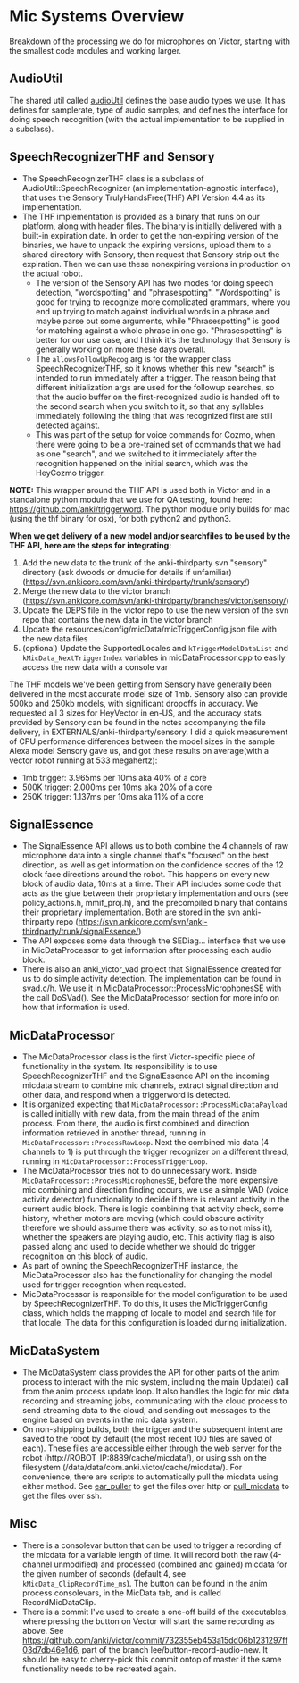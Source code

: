 # Mic Systems Overview
Breakdown of the processing we do for microphones on Victor, starting with the smallest code modules and working larger.

## AudioUtil
The shared util called [audioUtil](/lib/util/source/anki/audioUtil) defines the base audio types we use. It has defines for samplerate, type of audio samples, and defines the interface for doing speech recognition (with the actual implementation to be supplied in a subclass).

## SpeechRecognizerTHF and Sensory
* The SpeechRecognizerTHF class is a subclass of AudioUtil::SpeechRecognizer (an implementation-agnostic interface), that uses the Sensory TrulyHandsFree(THF) API Version 4.4 as its implementation.
* The THF implementation is provided as a binary that runs on our platform, along with header files. The binary is initially delivered with a built-in expiration date. In order to get the non-expiring version of the binaries, we have to unpack the expiring versions, upload them to a shared directory with Sensory, then request that Sensory strip out the expiration. Then we can use these nonexpiring versions in production on the actual robot.
  * The version of the Sensory API has two modes for doing speech detection, "wordspotting" and "phrasespotting". "Wordspotting" is good for trying to recognize more complicated grammars, where you end up trying to match against individual words in a phrase and maybe parse out some arguments, while "Phrasespotting" is good for matching against a whole phrase in one go. "Phrasespotting" is better for our use case, and I think it's the technology that Sensory is generally working on more these days overall.
  * The `allowsFollowUpRecog` arg is for the wrapper class SpeechRecognizerTHF, so it knows whether this new "search" is intended to run immediately after a trigger. The reason being that different initialization args are used for the followup searches, so that the audio buffer on the first-recognized audio is handed off to the second search when you switch to it, so that any syllables immediately following the thing that was recognized first are still detected against.
  * This was part of the setup for voice commands for Cozmo, when there were going to be a pre-trained set of commands that we had as one "search", and we switched to it immediately after the recognition happened on the initial search, which was the HeyCozmo trigger.

**NOTE:** This wrapper around the THF API is used both in Victor and in a standalone python module that we use for QA testing, found here: https://github.com/anki/triggerword.
The python module only builds for mac (using the thf binary for osx), for both python2 and python3.

**When we get delivery of a new model and/or searchfiles to be used by the THF API, here are the steps for integrating:**
1. Add the new data to the trunk of the anki-thirdparty svn "sensory" directory (ask dwoods or dmudie for details if unfamiliar) (https://svn.ankicore.com/svn/anki-thirdparty/trunk/sensory/)
1. Merge the new data to the victor branch (https://svn.ankicore.com/svn/anki-thirdparty/branches/victor/sensory/)
1. Update the DEPS file in the victor repo to use the new version of the svn repo that contains the new data in the victor branch
1. Update the resources/config/micData/micTriggerConfig.json file with the new data files
1. (optional) Update the SupportedLocales and `kTriggerModelDataList` and `kMicData_NextTriggerIndex` variables in micDataProcessor.cpp to easily access the new data with a console var

The THF models we've been getting from Sensory have generally been delivered in the most accurate model size of 1mb. Sensory also can provide 500kb and 250kb models, with significant dropoffs in accuracy. We requested all 3 sizes for HeyVector in en-US, and the accuracy stats provided by Sensory can be found in the notes accompanying the file delivery, in EXTERNALS/anki-thirdparty/sensory. I did a quick measurement of CPU performance differences between the model sizes in the sample Alexa model Sensory gave us, and got these results on average(with a vector robot running at 533 megahertz):
* 1mb trigger: 3.965ms per 10ms aka 40% of a core 
* 500K trigger: 2.000ms per 10ms aka 20% of a core
* 250K trigger: 1.137ms per 10ms aka 11% of a core

## SignalEssence
* The SignalEssence API allows us to both combine the 4 channels of raw microphone data into a single channel that's "focused" on the best direction, as well as get information on the confidence scores of the 12 clock face directions around the robot. This happens on every new block of audio data, 10ms at a time. Their API includes some code that acts as the glue between their proprietary implementation and ours (see policy_actions.h, mmif_proj.h), and the precompiled binary that contains their proprietary implementation. Both are stored in the svn anki-thirparty repo (https://svn.ankicore.com/svn/anki-thirdparty/trunk/signalEssence/)
* The API exposes some data through the SEDiag... interface that we use in MicDataProcessor to get information after processing each audio block.
* There is also an anki_victor_vad project that SignalEssence created for us to do simple activity detection. The implementation can be found in svad.c/h. We use it in MicDataProcessor::ProcessMicrophonesSE with the call DoSVad(). See the MicDataProcessor section for more info on how that information is used.

## MicDataProcessor
* The MicDataProcessor class is the first Victor-specific piece of functionality in the system. Its responsibility is to use SpeechRecognizerTHF and the SignalEssence API on the incoming micdata stream to combine mic channels, extract signal direction and other data, and respond when a triggerword is detected.
* It is organized expecting that `MicDataProcessor::ProcessMicDataPayload` is called initially with new data, from the main thread of the anim process. From there, the audio is first combined and direction information retrieved in another thread, running in `MicDataProcessor::ProcessRawLoop`. Next the combined mic data (4 channels to 1) is put through the trigger recognizer on a different thread, running in `MicDataProcessor::ProcessTriggerLoop`.
* The MicDataProcessor tries not to do unnecessary work. Inside `MicDataProcessor::ProcessMicrophonesSE`, before the more expensive mic combining and direction finding occurs, we use a simple VAD (voice activity detector) functionality to decide if there is relevant activity in the current audio block. There is logic combining that activity check, some history, whether motors are moving (which could obscure activity therefore we should assume there was activity, so as to not miss it), whether the speakers are playing audio, etc. This activity flag is also passed along and used to decide whether we should do trigger recognition on this block of audio.
* As part of owning the SpeechRecognizerTHF instance, the MicDataProcessor also has the functionality for changing the model used for trigger recogntion when requested.
* MicDataProcessor is responsible for the model configuration to be used by SpeechRecognizerTHF. To do this, it uses the MicTriggerConfig class, which holds the mapping of locale to model and search file for that locale. The data for this configuration is loaded during initialization. 

## MicDataSystem
* The MicDataSystem class provides the API for other parts of the anim process to interact with the mic system, including the main Update() call from the anim process update loop. It also handles the logic for mic data recording and streaming jobs, communicating with the cloud process to send streaming data to the cloud, and sending out messages to the engine based on events in the mic data system.
* On non-shipping builds, both the trigger and the subsequent intent are saved to the robot by default (the most recent 100 files are saved of each). These files are accessible either through the web server for the robot (http://ROBOT_IP:8889/cache/micdata/), or using ssh on the filesystem (/data/data/com.anki.victor/cache/micdata/). For convenience, there are scripts to automatically pull the micdata using either method. See [ear_puller](/tools/ear_puller.py) to get the files over http or [pull_micdata](/project/victor/scripts/pull_micdata.sh) to get the files over ssh. 

## Misc
* There is a consolevar button that can be used to trigger a recording of the micdata for a variable length of time. It will record both the raw (4-channel unmodified) and processed (combined and gained) micdata for the given number of seconds (default 4, see `kMicData_ClipRecordTime_ms`). The button can be found in the anim process consolevars, in the MicData tab, and is called RecordMicDataClip.
* There is a commit I've used to create a one-off build of the executables, where pressing the button on Vector will start the same recording as above. See https://github.com/anki/victor/commit/732355eb453a15dd06b1231297ff03d7db46e1d6, part of the branch lee/button-record-audio-new. It should be easy to cherry-pick this commit ontop of master if the same functionality needs to be recreated again.
